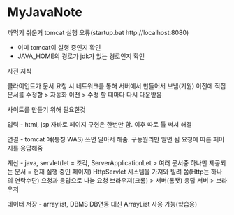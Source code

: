 # MyJavaNote

까먹기 쉬운거
tomcat 실행 오류(startup.bat http://localhost:8080)
- 이미 tomcat이 실행 중인지 확인
- JAVA_HOME의 경로가 jdk가 있는 경로인지 확인

사전 지식

클라이언트가 문서 요청 시 네트워크를 통해 서버에서 만들어서 보냄(기원)
이전에 직접 문서를 수정함 > 자동화 이전 > 수정 할 때마다 다시 다운받음





사이트를 만들기 위해 필요한것

입력 - html, jsp
자바로 페이지 구현은 한번만 함.
이후 따로 툴 써서 해결

연결 - tomcat 얘(통칭 WAS) 쓰면 알아서 해줌. 구동원리만 알면 됨
요청에 따른 페이지를 응답해줌

계산 - java, servlet(let = 조각, ServerApplicationLet > 여러 문서중 하나만 제공되는 문서 = 현재 실행 중인 페이지)
HttpServlet 시스템을 가져와 빌려 씀(Http는 하나의 연락수단)
요청과 응답으로 나눔
요청 브라우저(크롬) > 서버(톰캣)
응답 서버 > 브라우저


데이터 저장 - arraylist, DBMS
DB연동 대신 ArrayList 사용 가능(학습용)


